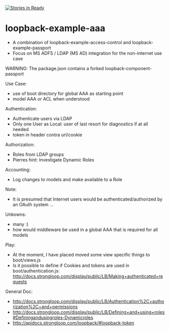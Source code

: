 [![Stories in Ready](https://badge.waffle.io/OwenBrotherwood/loopback-example-aaa.png?label=ready&title=Ready)](https://waffle.io/OwenBrotherwood/loopback-example-aaa)
# loopback-example-aaa

- A combination of loopback-example-access-control and loopback-example-passport
- Focus on MS ADFS / LDAP (MS AD) integration for the non-internet use case

WARNING: The package.json contains a forked loopback-component-passport

Use Case:
- use of boot directory for global AAA as starting point
- model AAA or ACL when understood

Authentication:
- Authenticate users via LDAP
- Only one User as Local: user of last resort for diagnostics if at all needed
- token in header contra url/cookie

Authorization:
- Roles from LDAP groups
- Pierres hint: Investigate Dynamic Roles 

Accounting:
- Log changes to models and make available to a Role

Note:
- It is presumed that Internet users would be authenticated/authorized by an OAuth system ...

Unkowns:
- many :)
- how would middleware be used in a global AAA that is required for all models

Play:
- At the moment, I have placed moved some  view specific things to boot/views.js
- Is it possible to define if Cookies and tokens are used in boot/authentication.js: http://docs.strongloop.com/display/public/LB/Making+authenticated+requests

General Doc:
- http://docs.strongloop.com/display/public/LB/Authentication%2C+authorization%2C+and+permissions
- http://docs.strongloop.com/display/public/LB/Defining+and+using+roles#Definingandusingroles-Dynamicroles
- http://apidocs.strongloop.com/loopback/#loopback-token

